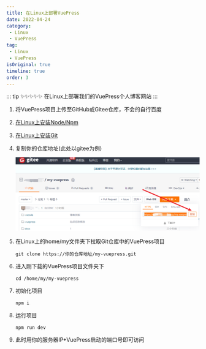 ```yaml
---
title: 在Linux上部署VuePress
date: 2022-04-24
category:
 - Linux
 - VuePress
tag: 
 - Linux
 - VuePress
isOriginal: true
timeline: true
order: 3
---
```


::: tip ✨✨✨✨✨
在Linux上部署我们的VuePress个人博客网站
:::

<!-- more -->

1. 将VuePress项目上传至GitHub或Gitee仓库，不会的自行百度
2. [在Linux上安装Node/Npm](/articles/linux/installation-node.md)
3. [在Linux上安装Git](/articles/linux/installation-git.md)
4. 复制你的仓库地址(此处以gitee为例)

   ![img](./image/vuepress-release/1650813978558.png)
5. 在Linux上的home/my文件夹下拉取Git仓库中的VuePress项目

   ```
   git clone https://你的仓库地址/my-vuepress.git
   ```
6. 进入刚下载的VuePress项目文件夹下

   ```shell
   cd /home/my/my-vuepress
   ```
7. 初始化项目

   ```shell
   npm i
   ```
8. 运行项目

   ```shell
   npm run dev
   ```
9. 此时用你的服务器IP+VuePress启动的端口号即可访问
